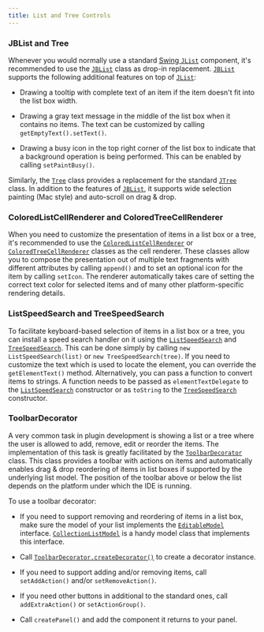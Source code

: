 ```yaml
---
title: List and Tree Controls
---
```

<!-- Copyright 2000-2020 JetBrains s.r.o. and other contributors. Use of this source code is governed by the Apache 2.0 license that can be found in the LICENSE file. -->

### JBList and Tree

Whenever you would normally use a standard
[Swing `JList`](https://docs.oracle.com/javase/8/docs/api/javax/swing/JList.html)
component, it's recommended to use the
[`JBList`](upsource:///platform/platform-api/src/com/intellij/ui/components/JBList.java)
class as drop-in replacement.
[`JBList`](upsource:///platform/platform-api/src/com/intellij/ui/components/JBList.java)
supports the following additional features on top of
[`JList`](https://docs.oracle.com/javase/8/docs/api/javax/swing/JList.html):

*  Drawing a tooltip with complete text of an item if the item doesn't fit into the list box width.

*  Drawing a gray text message in the middle of the list box when it contains no items.
   The text can be customized by calling `getEmptyText().setText()`.

*  Drawing a busy icon in the top right corner of the list box to indicate that a background operation is being performed.
   This can be enabled by calling `setPaintBusy()`.

Similarly, the
[`Tree`](upsource:///platform/platform-api/src/com/intellij/ui/treeStructure/Tree.java)
class provides a replacement for the standard
[`JTree`](https://docs.oracle.com/javase/8/docs/api/javax/swing/JTree.html)
class.
In addition to the features of
[`JBList`](upsource:///platform/platform-api/src/com/intellij/ui/components/JBList.java),
it supports wide selection painting (Mac style) and auto-scroll on drag & drop.

### ColoredListCellRenderer and ColoredTreeCellRenderer

When you need to customize the presentation of items in a list box or a tree, it's recommended to use the
[`ColoredListCellRenderer`](upsource:///platform/platform-api/src/com/intellij/ui/ColoredListCellRenderer.java)
or
[`ColoredTreeCellRenderer`](upsource:///platform/platform-api/src/com/intellij/ui/ColoredTreeCellRenderer.java)
classes as the cell renderer.
These classes allow you to compose the presentation out of multiple text fragments with different attributes by calling `append()` and to set an optional icon for the item by calling `setIcon`.
The renderer automatically takes care of setting the correct text color for selected items and of many other platform-specific rendering details.

### ListSpeedSearch and TreeSpeedSearch

To facilitate keyboard-based selection of items in a list box or a tree, you can install a speed search handler on it using the
[`ListSpeedSearch`](upsource:///platform/platform-impl/src/com/intellij/ui/ListSpeedSearch.java)
and
[`TreeSpeedSearch`](upsource:///platform/platform-impl/src/com/intellij/ui/TreeSpeedSearch.java).
This can be done simply by calling `new ListSpeedSearch(list)` or `new TreeSpeedSearch(tree)`.
If you need to customize the text which is used to locate the element, you can override the `getElementText()` method.
Alternatively, you can pass a function to convert items to strings.
A function needs to be passed as `elementTextDelegate` to the
[`ListSpeedSearch`](upsource:///platform/platform-impl/src/com/intellij/ui/ListSpeedSearch.java)
constructor or as `toString` to the
[`TreeSpeedSearch`](upsource:///platform/platform-impl/src/com/intellij/ui/TreeSpeedSearch.java)
constructor.

### ToolbarDecorator

A very common task in plugin development is showing a list or a tree where the user is allowed to add, remove, edit or reorder the items.
The implementation of this task is greatly facilitated by the
[`ToolbarDecorator`](upsource:///platform/platform-api/src/com/intellij/ui/ToolbarDecorator.java)
class.
This class provides a toolbar with actions on items and automatically enables drag & drop reordering of items in list boxes if supported by the underlying list model.
The position of the toolbar above or below the list depends on the platform under which the IDE is running.

To use a toolbar decorator:

*  If you need to support removing and reordering of items in a list box, make sure the model of your list implements the
   [`EditableModel`](upsource:///platform/util/ui/src/com/intellij/util/ui/EditableModel.java)
   interface.
   [`CollectionListModel`](upsource:///platform/util/ui/src/com/intellij/ui/CollectionListModel.java)
   is a handy model class that implements this interface.

*  Call
   [`ToolbarDecorator.createDecorator()`](upsource:///platform/platform-api/src/com/intellij/ui/ToolbarDecorator.java)
   to create a decorator instance.

*  If you need to support adding and/or removing items, call `setAddAction()` and/or `setRemoveAction()`.

*  If you need other buttons in additional to the standard ones, call `addExtraAction()` or `setActionGroup()`.

*  Call `createPanel()` and add the component it returns to your panel.

<!--
### AbstractTreeBuilder and AbstractTreeStructure
TODO link to tutorial
-->



